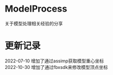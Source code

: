 # ModelProcess
关于模型处理相关经验的分享


# 更新记录
2022-07-10 增加了通过assimp获取模型重心坐标  
2022-10-30 增加了通过fbxsdk来修改模型顶点坐标  


